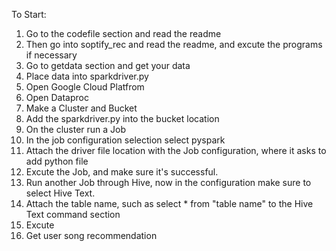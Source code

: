 To Start: 

1. Go to the codefile section and read the readme
2. Then go into soptify_rec and read the readme, and excute the programs if necessary
3. Go to getdata section and get your data
4. Place data into sparkdriver.py
5. Open Google Cloud Platfrom
6. Open Dataproc
7. Make a Cluster and Bucket
8. Add the sparkdriver.py into the bucket location
9. On the cluster run a Job
10. In the job configuration selection select pyspark
11. Attach the driver file location with the Job configuration, where it asks to add python file
12. Excute the Job, and make sure it's successful.
13. Run another Job through Hive, now in the configuration make sure to select Hive Text.
14. Attach the table name, such as select * from "table name" to the Hive Text command section
15. Excute
16. Get user song recommendation

